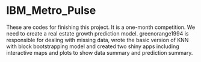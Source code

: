 # IBM_Metro_Pulse
These are codes for finishing this project.
It is a one-month competition. We need to create a real estate growth prediction model.
greenorange1994 is responsible for dealing with missing data, wrote the basic version of KNN with block bootstrapping model and created two shiny apps including interactive maps and plots to show data summary and prediction summary.

